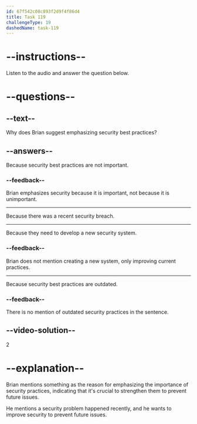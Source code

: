 ```yaml
---
id: 67f542c08c893f2d9f4f86d4
title: Task 119
challengeType: 19
dashedName: task-119
---
```


<!-- (audio) Brian: Sure, Alice. I think we should emphasize security best practices, especially after that recent security breach. -->

# --instructions--

Listen to the audio and answer the question below.

# --questions--

## --text--

Why does Brian suggest emphasizing security best practices?

## --answers--

Because security best practices are not important.

### --feedback--

Brian emphasizes security because it is important, not because it is unimportant.

---

Because there was a recent security breach.

---

Because they need to develop a new security system.

### --feedback--

Brian does not mention creating a new system, only improving current practices.

---

Because security best practices are outdated.

### --feedback--

There is no mention of outdated security practices in the sentence.

## --video-solution--

2

# --explanation--

Brian mentions something as the reason for emphasizing the importance of security practices, indicating that it's crucial to strengthen them to prevent future issues.

He mentions a security problem happened recently, and he wants to improve security to prevent future issues.
